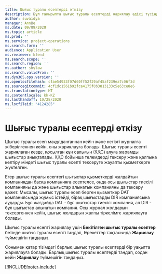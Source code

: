 ```yaml
---
title: Шығыс туралы есептерді өткізу
description: Бұл тақырыпта шығыс туралы есептерді жариялау әдісі түсіндірілген.
author: suvaidya
manager: AnnBe
ms.date: 09/09/2020
ms.topic: article
ms.prod: ''
ms.service: project-operations
ms.search.form: ''
audience: Application User
ms.reviewer: kfend
ms.search.scope: ''
ms.search.region: ''
ms.author: shylaw
ms.search.validFrom: ''
ms.dyn365.ops.version: ''
ms.openlocfilehash: cfae54933f07d60ff52f29af45af239ea7c06f3d
ms.sourcegitcommit: 4cf1dc1561b92fca4175f0b3813133c5e63ce8e6
ms.translationtype: HT
ms.contentlocale: kk-KZ
ms.lasthandoff: 10/28/2020
ms.locfileid: "4124285"
---
```

# <a name="post-expense-reports"></a>Шығыс туралы есептерді өткізу

Шығыс туралы есеп мақұлданғаннан кейін және негізгі журналға жіберілгеннен кейін, оны жариялауға болады. Шығыс туралы есепті жариялаған кезде, қосылған құн салығын (ҚҚС) алуға жарамды шығыстар анықталады. ҚҚС бойынша төлемдерді тексеру және қалпына келтіру міндеті шығыс туралы есепті тексеруге жауапты қызметкерге жүктелген.

Егер шығыс туралы есептегі шығыстар қызметкерді жалдайтын компаниядан басқа компанияға есептелсе, онда осы шығыстар тиесілі компанияны да және шығыстар алынатын компанияны да тексеру қажет. Мысалы, шығыс туралы есеп берген қызметкер DAT компаниясында жұмыс істейді, бірақ шығыстарды DIR компаниясына аударды. Бұл жағдайда DAT - бұл шығыстар тиесілі компания, ал DIR - бұл шығыстар алынатын компания. Осы журнал жолдарын тексергеннен кейін, шығыс жолдарын жалпы тіркелімге жариялауға болады.

Шығыс туралы есепті жариялау үшін **Бекітілген шығыс туралы есептер** бетінде шығыс туралы есепті таңдап, Әрекеттер тақтасында **Жариялау** түймешігін таңдаңыз.

Сонымен қатар тізімдегі барлық шығыс туралы есептерді бір уақытта жариялауға болады. Барлық шығыс туралы есептерді таңдап, содан кейін **Жариялау** түймешігін таңдаңыз.


[!INCLUDE[footer-include](../includes/footer-banner.md)]